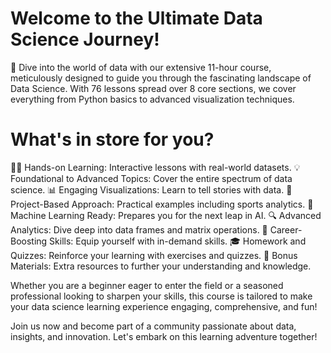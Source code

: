 # Welcome to the Ultimate Data Science Journey!
🚀 Dive into the world of data with our extensive 11-hour course, meticulously designed to guide you through the fascinating landscape of Data Science. With 76 lessons spread over 8 core sections, we cover everything from Python basics to advanced visualization techniques.

# What's in store for you?
👨‍💻 Hands-on Learning: Interactive lessons with real-world datasets.
💡 Foundational to Advanced Topics: Cover the entire spectrum of data science.
📊 Engaging Visualizations: Learn to tell stories with data.
🏀 Project-Based Approach: Practical examples including sports analytics.
🤖 Machine Learning Ready: Prepares you for the next leap in AI.
🔍 Advanced Analytics: Dive deep into data frames and matrix operations.
💼 Career-Boosting Skills: Equip yourself with in-demand skills.
🎓 Homework and Quizzes: Reinforce your learning with exercises and quizzes.
🔧 Bonus Materials: Extra resources to further your understanding and knowledge.

Whether you are a beginner eager to enter the field or a seasoned professional looking to sharpen your skills, this course is tailored to make your data science learning experience engaging, comprehensive, and fun!

Join us now and become part of a community passionate about data, insights, and innovation. Let's embark on this learning adventure together!
